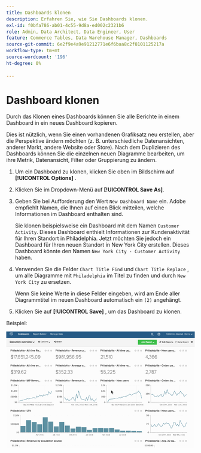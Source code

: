 ```yaml
---
title: Dashboards klonen
description: Erfahren Sie, wie Sie Dashboards klonen.
exl-id: f0bfa786-ab01-4c55-9d8a-ed002c2321b6
role: Admin, Data Architect, Data Engineer, User
feature: Commerce Tables, Data Warehouse Manager, Dashboards
source-git-commit: 6e2f9e4a9e91212771e6f6baa8c2f8101125217a
workflow-type: tm+mt
source-wordcount: '196'
ht-degree: 0%

---
```


# Dashboard klonen

Durch das Klonen eines Dashboards können Sie alle Berichte in einem Dashboard in ein neues Dashboard kopieren.

Dies ist nützlich, wenn Sie einen vorhandenen Grafiksatz neu erstellen, aber die Perspektive ändern möchten (z. B. unterschiedliche Datenansichten, anderer Markt, andere Website oder Store). Nach dem Duplizieren des Dashboards können Sie die einzelnen neuen Diagramme bearbeiten, um ihre Metrik, Datenansicht, Filter oder Gruppierung zu ändern.

1. Um ein Dashboard zu klonen, klicken Sie oben im Bildschirm auf **[!UICONTROL Options]** .

1. Klicken Sie im Dropdown-Menü auf **[!UICONTROL Save As]**.

1. Geben Sie bei Aufforderung den Wert `New Dashboard Name` ein. Adobe empfiehlt Namen, die Ihnen auf einen Blick mitteilen, welche Informationen im Dashboard enthalten sind.

   Sie klonen beispielsweise ein Dashboard mit dem Namen `Customer Activity`. Dieses Dashboard enthielt Informationen zur Kundenaktivität für Ihren Standort in Philadelphia. Jetzt möchten Sie jedoch ein Dashboard für Ihren neuen Standort in New York City erstellen. Dieses Dashboard könnte den Namen `New York City - Customer Activity` haben.

1. Verwenden Sie die Felder `Chart Title Find` und `Chart Title Replace` , um alle Diagramme mit `Philadelphia` im Titel zu finden und durch `New York City` zu ersetzen.

   Wenn Sie keine Werte in diese Felder eingeben, wird am Ende aller Diagrammtitel im neuen Dashboard automatisch ein `(2)` angehängt.

1. Klicken Sie auf **[!UICONTROL Save]** , um das Dashboard zu klonen.

Beispiel:

![Klon-Dashboard](../../assets/datgif.gif)
